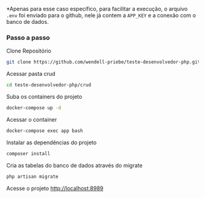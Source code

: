 
*Apenas para esse caso específico, para facilitar a execução, o arquivo ```.env``` foi enviado para o github, nele já contem a ```APP_KEY``` e a conexão com o banco de dados.

### Passo a passo
Clone Repositório
```sh
git clone https://github.com/wendell-priebe/teste-desenvolvedor-php.git
```

Acessar pasta crud
```sh
cd teste-desenvolvedor-php/crud
```

Suba os containers do projeto
```sh
docker-compose up -d
```

Acessar o container
```sh
docker-compose exec app bash
```

Instalar as dependências do projeto
```sh
composer install
```

Cria as tabelas do banco de dados através do migrate
```sh
php artisan migrate
```

Acesse o projeto
[http://localhost:8989](http://localhost:8989)
